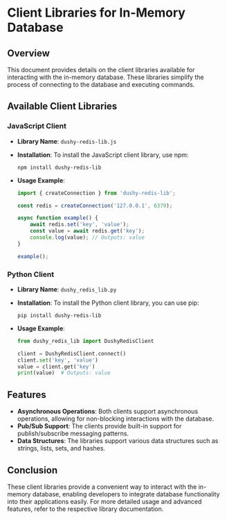 # Client Libraries for In-Memory Database

## Overview

This document provides details on the client libraries available for interacting with the in-memory database. These libraries simplify the process of connecting to the database and executing commands.

## Available Client Libraries

### JavaScript Client

- **Library Name**: `dushy-redis-lib.js`
- **Installation**:
  To install the JavaScript client library, use npm:

  ```
  npm install dushy-redis-lib
  ```

- **Usage Example**:
  ```javascript
  import { createConnection } from 'dushy-redis-lib';

  const redis = createConnection('127.0.0.1', 6379);

  async function example() {
      await redis.set('key', 'value');
      const value = await redis.get('key');
      console.log(value); // Outputs: value
  }

  example();
  ```

### Python Client

- **Library Name**: `dushy_redis_lib.py`
- **Installation**:
  To install the Python client library, you can use pip:

  ```
  pip install dushy-redis-lib
  ```

- **Usage Example**:
  ```python
  from dushy_redis_lib import DushyRedisClient

  client = DushyRedisClient.connect()
  client.set('key', 'value')
  value = client.get('key')
  print(value)  # Outputs: value
  ```

## Features

- **Asynchronous Operations**: Both clients support asynchronous operations, allowing for non-blocking interactions with the database.
- **Pub/Sub Support**: The clients provide built-in support for publish/subscribe messaging patterns.
- **Data Structures**: The libraries support various data structures such as strings, lists, sets, and hashes.

## Conclusion

These client libraries provide a convenient way to interact with the in-memory database, enabling developers to integrate database functionality into their applications easily. For more detailed usage and advanced features, refer to the respective library documentation.